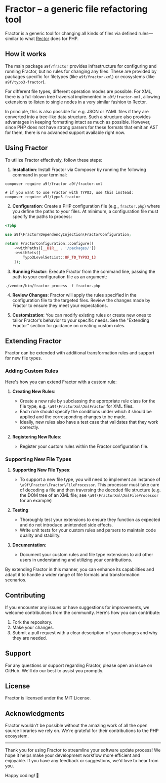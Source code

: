 # Fractor – a generic file refactoring tool

Fractor is a generic tool for changing all kinds of files via defined rules—similar to what [Rector](https://github.com/rectorphp/rector/) does for PHP.

## How it works

The main package `a9f/fractor` provides infrastructure for configuring and running Fractor,
but no rules for changing any files.
These are provided by packages specific for filetypes (like `a9f/fractor-xml`)
or ecosystems (like `a9f/typo3-fractor`).

For different file types, different operation modes are possible.
For XML, there is a full-blown tree traversal implemented in `a9f/fractor-xml`,
allowing extensions to listen to single nodes in a very similar fashion to Rector.

In principle, this is also possible for e.g. JSON or YAML files
if they are converted into a tree-like data structure.
Such a structure also provides advantages in keeping formatting intact as much as possible.
However, since PHP does not have strong parsers for these formats that emit an AST for them,
there is no advanced support available right now.

## Using Fractor

To utilize Fractor effectively, follow these steps:

1. **Installation**:
   Install Fractor via Composer by running the following command in your terminal:
```
composer require a9f/fractor a9f/fractor-xml

# if you want to use Fractor with TYPO3, use this instead:
composer require a9f/typo3-fractor
```

2. **Configuration**:
   Create a PHP configuration file (e.g., `fractor.php`) where you define the paths to your files.
   At minimum, a configuration file must specify the paths to process:
```php
<?php
    
use a9f\Fractor\DependencyInjection\FractorConfiguration;      

return FractorConfiguration::configure()
    ->withPaths([__DIR__ . '/packages/'])
    ->withSets([
        Typo3LevelSetList::UP_TO_TYPO3_13
    ]);

```

3. **Running Fractor**:
   Execute Fractor from the command line, passing the path to your configuration file as an argument:
```
./vendor/bin/fractor process -f fractor.php
```

4. **Review Changes**:
   Fractor will apply the rules specified in the configuration file to the targeted files.
   Review the changes made by Fractor to ensure they meet your expectations.

5. **Customization**:
   You can modify existing rules or create new ones to tailor Fractor's behavior to your specific needs.
   See the "Extending Fractor" section for guidance on creating custom rules.

## Extending Fractor

Fractor can be extended with additional transformation rules and support for new file types.

### Adding Custom Rules

Here's how you can extend Fractor with a custom rule:

1. **Creating New Rules**:
   - Create a new rule by subclassing the appropriate rule class for the file type,
     e.g. `\a9f\FractorXml\XmlFractor` for XML files.
   - Each rule should specify the conditions under which it should be applied and the corresponding changes to be made.
   - Ideally, new rules also have a test case that validates that they work correctly.

2. **Registering New Rules**:
   - Register your custom rules within the Fractor configuration file.

### Supporting New File Types

1. **Supporting New File Types**:
   - To support a new file type, you will need to implement an instance of `\a9f\Fractor\Fractor\FileProcessor`.
     This processor must take care of decoding a file and then traversing the decoded file structure
     (e.g. the DOM tree of an XML file; see `\a9f\FractorXml\XmlFileProcessor` for an example)

2. **Testing**:
   - Thoroughly test your extensions to ensure they function as expected and do not introduce unintended side effects.
   - Write unit tests for your custom rules and parsers to maintain code quality and stability.

3. **Documentation**:
   - Document your custom rules and file type extensions to aid other users in understanding and utilizing your contributions.

By extending Fractor in this manner, you can enhance its capabilities and adapt it to handle a wider range of file formats and transformation scenarios.

## Contributing

If you encounter any issues or have suggestions for improvements,
we welcome contributions from the community. Here's how you can contribute:

1. Fork the repository.
2. Make your changes.
3. Submit a pull request with a clear description of your changes and why they are needed.

## Support

For any questions or support regarding Fractor, please open an issue on GitHub. We'll do our best to assist you promptly.

## License

Fractor is licensed under the MIT License.

## Acknowledgments

Fractor wouldn't be possible without the amazing work of all the open source libraries we rely on.
We're grateful for their contributions to the PHP ecosystem.

-----

Thank you for using Fractor to streamline your software update process!
We hope it helps make your development workflow more efficient and enjoyable.
If you have any feedback or suggestions, we'd love to hear from you.

Happy coding! 🚀
